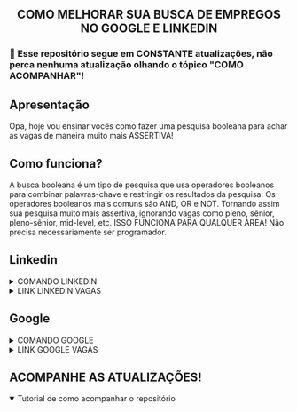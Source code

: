 <!-- 
Eu optei por colocar código markdown e html pois um complementa o outro, por
exemplo, o markdown não consegue alinhar o texto no centro, entre diversas outras
coisas então utilizei html para repor, porem o html é muito verboso então quando não
é necessário eu utilizo o markdown.
-->

<h2 align="center">
  COMO MELHORAR SUA BUSCA DE EMPREGOS NO GOOGLE E LINKEDIN
</h2>

### 🚨 Esse repositório segue em CONSTANTE atualizações, não perca nenhuma atualização olhando o tópico "COMO ACOMPANHAR"!

## Apresentação
Opa, hoje vou ensinar vocês como fazer uma pesquisa booleana para achar as vagas de maneira muito mais ASSERTIVA!

## Como funciona?
A busca booleana é um tipo de pesquisa que usa operadores booleanos para combinar palavras-chave e restringir os resultados da pesquisa. Os operadores booleanos mais comuns são AND, OR e NOT. Tornando assim sua pesquisa muito mais assertiva, ignorando vagas como pleno, sênior, pleno-sênior, mid-level, etc. ISSO FUNCIONA PARA QUALQUER ÁREA! Não precisa necessariamente ser programador.

## Linkedin
<details>
  <summary>
    COMANDO LINKEDIN
  </summary>
  <code>`Javascript OR Typescript OR Node OR Python OR SQL OR MySQL OR HTML OR CSS OR MongoDB OR Express OR React`</code>
  <br>
  <br>
  <p>
    🚨 Lembrando que, algumas empresas elas criam um post no linkedin divulgando as vagas para evitar cobranças ao criar as vagas na categoria de vagas. Lembre-se também de selecionar os filtros do linkedin ou clique no link que já deixei disponibilizado, ele já contém os filtros.
  </p>
</details>

<details>
  <summary>
    LINK LINKEDIN VAGAS
  </summary>
</details>

## Google
<details>
  <summary>
    COMANDO GOOGLE
  </summary>
  <!--
  `Javascript OR Typescript OR Node OR Python OR SQL OR MySQL OR HTML OR CSS OR MongoDB OR Express OR React AND estagio OR trainee OR junior AND remoto OR home-office`
  -->

  <!--
  OBS: Você também pode usar a ferramenta de filtragem do google para ser mais assertivo, também deixei essa opção habilitada no link.
  -->
</details>

<details>
  <summary>
    LINK GOOGLE VAGAS
  </summary>
</details>

## ACOMPANHE AS ATUALIZAÇÕES!
<details open>
  <summary>
    Tutorial de como acompanhar o repositório
  </summary>
</details>
